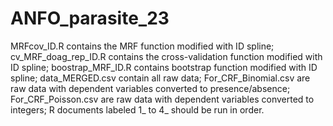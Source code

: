 # ANFO_parasite_23
MRFcov_ID.R contains the MRF function modified with ID spline; 
cv_MRF_doag_rep_ID.R contains the cross-validation function modified with ID spline; 
boostrap_MRF_ID.R contains bootstrap function modified with ID spline; 
data_MERGED.csv contain all raw data; 
For_CRF_Binomial.csv are raw data with dependent variables converted to presence/absence; 
For_CRF_Poisson.csv are raw data with dependent variables converted to integers; 
R documents labeled 1_ to 4_ should be run in order.
